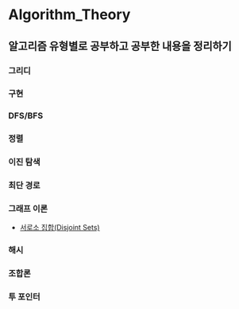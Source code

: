 # Algorithm_Theory

## 알고리즘 유형별로 공부하고 공부한 내용을 정리하기

### 그리디

### 구현

### DFS/BFS

### 정렬

### 이진 탐색

### 최단 경로

### 그래프 이론
* [서로소 집합(Disjoint Sets)](/그래프%20이론/서로소%20집합(Disjoint%20Sets)_유니온%20파인드(Union-Find).md) 
### 해시

### 조합론

### 투 포인터

